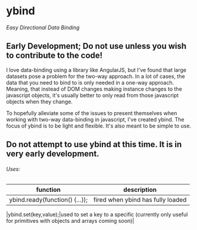 ybind
======
*Easy Directional Data Binding*

Early Development; Do not use unless you wish to contribute to the code!
-------

 I love data-binding using a library like AngularJS, but I've found that large datasets pose a 
 problem for the two-way approach. In a lot of cases, the data that you need to bind to is only 
 needed in a one-way approach. Meaning, that instead of DOM changes making instance changes to the 
 javascript objects, it's usually better to only read from those javascript objects when they change.
 
 To hopefully alleviate some of the issues to present themselves when working with two-way data-binding
 in javascript, I've created ybind. The focus of ybind is to be light and flexible. It's also meant to be 
 simple to use. 

Do not attempt to use ybind at this time. It is in very early development.
-----

###### Uses:
 | function | description |
 | -------- | ----------- |
 |ybind.ready(function() {...});|fired when ybind has fully loaded|
 
 |ybind.set(key,value);|used to set a key to a specific (currently only useful for primitives with objects and arrays coming soon)|
 